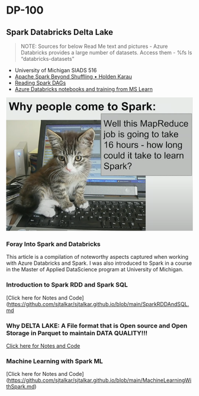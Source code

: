 # DP-100
## Spark Databricks Delta Lake

>NOTE: Sources for below Read Me text and pictures
       - Azure Databricks provides a large number of datasets. Access them - %fs ls “databricks-datasets” 

- University of Michigan SIADS 516
- [Apache Spark Beyond Shuffling • Holden Karau](https://www.youtube.com/watch?v=4xsBQYdHgn8)
- [Reading Spark DAGs](https://www.youtube.com/watch?v=LoFN_Q224fQ)
- [Azure Databricks notebooks and training from MS Learn](https://docs.microsoft.com/en-us/learn/paths/perform-data-science-azure-databricks/)


![Second Picture](https://github.com/sjtalkar/DP-100AzureSupervisedUnsupervisedDatabricksAndSpark/blob/main/Pictures%20for%20Readme/Picture2.png)

### Foray Into Spark and Databricks 

This article is a compilation of noteworthy aspects captured when working with Azure Databricks and Spark. I was also introduced to Spark in a course in the Master of Applied DataScience program at University of Michigan.


### Introduction to Spark RDD and Spark SQL
[Click here for Notes and Code] (https://github.com/sjtalkar/sjtalkar.github.io/blob/main/SparkRDDAndSQL.md


### Why DELTA LAKE: A File format that is Open source and Open Storage in Parquet to maintain DATA QUALITY!!!
[Click here for Notes and Code](https://github.com/sjtalkar/sjtalkar.github.io/blob/main/SparkDelatLake.md)


### Machine Learning with Spark ML
[Click here for Notes and Code] (https://github.com/sjtalkar/sjtalkar.github.io/blob/main/MachineLearningWithSpark.md)



